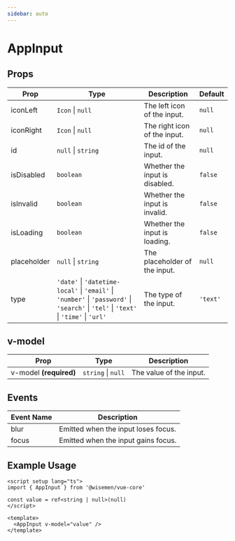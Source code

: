 ```yaml
---
sidebar: auto
---
```


# AppInput

## Props

| Prop        | Type                                                                                      | Description                                       | Default     |
|-------------|-------------------------------------------------------------------------------------------|---------------------------------------------------|-------------|
| iconLeft    | `Icon` \| `null`                                                                         | The left icon of the input.                       | `null`      |
| iconRight   | `Icon` \| `null`                                                                         | The right icon of the input.                      | `null`      |
| id          | `null` \| `string`                                                                       | The id of the input.                              | `null`      |
| isDisabled  | `boolean`                                                                                | Whether the input is disabled.                    | `false`     |
| isInvalid   | `boolean`                                                                                | Whether the input is invalid.                     | `false`     |
| isLoading   | `boolean`                                                                                | Whether the input is loading.                     | `false`           |
| placeholder | `null` \| `string`                                                                       | The placeholder of the input.                     | `null`      |
| type        | `'date'` \| `'datetime-local'` \| `'email'` \| `'number'` \| `'password'` \| `'search'` \| `'tel'` \| `'text'` \| `'time'` \| `'url'` | The type of the input.               | `'text'`    |

## v-model

| Prop     | Type                 | Description  |
|----------|----------------------|--------------|
| v-model **(required)**  | `string` \| `null`  | The value of the input.        |

## Events

| Event Name  | Description                                          |
|-------------|------------------------------------------------------|
| blur        | Emitted when the input loses focus.                  |
| focus       | Emitted when the input gains focus.                  |

## Example Usage

```vue
<script setup lang="ts">
import { AppInput } from '@wisemen/vue-core'

const value = ref<string | null>(null)
</script>
  
<template>
  <AppInput v-model="value" />
</template>

